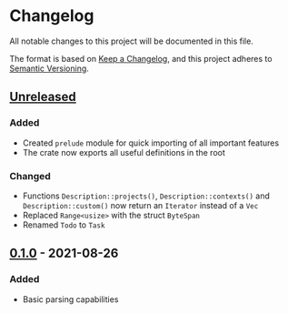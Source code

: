 # Changelog

All notable changes to this project will be documented in this file.

The format is based on [Keep a Changelog](https://keepachangelog.com/en/1.0.0/),
and this project adheres to [Semantic Versioning](https://semver.org/spec/v2.0.0.html).

## [Unreleased]

### Added

- Created `prelude` module for quick importing of all important features
- The crate now exports all useful definitions in the root

### Changed

- Functions `Description::projects()`, `Description::contexts()` and `Description::custom()` now return an `Iterator` instead of a `Vec`
- Replaced `Range<usize>` with the struct `ByteSpan`
- Renamed `Todo` to `Task`

## [0.1.0] - 2021-08-26

### Added

- Basic parsing capabilities

[Unreleased]: https://github.com/Shemnei/tdtxt/compare/v0.1.0...HEAD
[0.1.0]: https://github.com/Shemnei/tdtxt/releases/tag/v0.1.0
